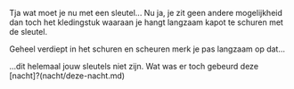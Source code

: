 Tja wat moet je nu met een sleutel... Nu ja, je zit geen andere mogelijkheid dan
toch het kledingstuk waaraan je hangt langzaam kapot te schuren met de sleutel.

Geheel verdiept in het schuren en scheuren merk je pas langzaam op dat...

...dit helemaal jouw sleutels niet zijn. Wat was er toch gebeurd deze [nacht]?(nacht/deze-nacht.md)
